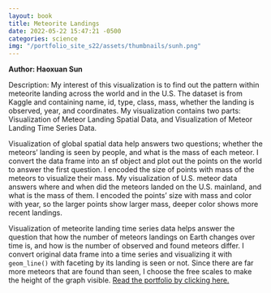 ```yaml
---
layout: book
title: Meteorite Landings
date: 2022-05-22 15:47:21 -0500
categories: science
img: "/portfolio_site_s22/assets/thumbnails/sunh.png"
---
```


<b>Author: Haoxuan Sun</b>

Description: My interest of this visualization is to find out the pattern within
meteorite landing across the world and in the U.S. The dataset is from Kaggle
and containing name, id, type, class, mass, whether the landing is observed,
year, and coordinates. My visualization contains two parts: Visualization of
Meteor Landing Spatial Data, and Visualization of Meteor Landing Time Series
Data.

Visualization of global spatial data help answers two questions; whether the
meteors’ landing is seen by people, and what is the mass of each meteor. I
convert the data frame into an sf object and plot out the points on the world to
answer the first question. I encoded the size of points with mass of the meteors
to visualize their mass. My visualization of U.S. meteor data answers where and
when did the meteors landed on the U.S. mainland, and what is the mass of them.
I encoded the points’ size with mass and color with year, so the larger points
show larger mass, deeper color shows more recent landings.

Visualization of meteorite landing time series data helps answer the question
that how the number of meteors landings on Earth changes over time is, and how
is the number of observed and found meteors differ. I convert original data
frame into a time series and visualizing it with `geom_line()` with faceting by
its landing is seen or not. Since there are far more meteors that are found than
seen, I choose the free scales to make the height of the graph visible.
<a href="https://data-viz.it.wisc.edu/content/0fbc8d7a-6d69-49df-80ab-4f9a4f96cb69">Read the portfolio by clicking here.</a>

[jekyll-docs]: https://jekyllrb.com/docs/home
[jekyll-gh]:   https://github.com/jekyll/jekyll
[jekyll-talk]: https://talk.jekyllrb.com/
